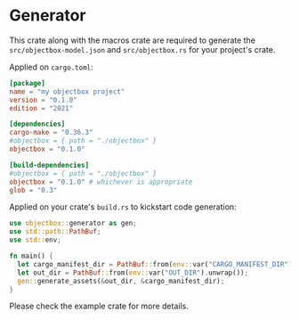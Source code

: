 # Generator

This crate along with the macros crate are required to generate the `src/objectbox-model.json` and `src/objectbox.rs`
for your project's crate.

Applied on `cargo.toml`:

```toml
[package]
name = "my objectbox project"
version = "0.1.0"
edition = "2021"

[dependencies]
cargo-make = "0.36.3"
#objectbox = { path = "./objectbox" }
objectbox = "0.1.0"

[build-dependencies]
#objectbox = { path = "./objectbox" }
objectbox = "0.1.0" # whichever is appropriate
glob = "0.3"
```

Applied on your crate's `build.rs` to kickstart code generation:

```rust
use objectbox::generator as gen;
use std::path::PathBuf;
use std::env;

fn main() {
  let cargo_manifest_dir = PathBuf::from(env::var("CARGO_MANIFEST_DIR").unwrap());
  let out_dir = PathBuf::from(env::var("OUT_DIR").unwrap());
  gen::generate_assets(&out_dir, &cargo_manifest_dir);
}
```

Please check the example crate for more details.
